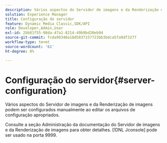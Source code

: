 ```yaml
---
description: Vários aspectos do Servidor de imagens e da Renderização de imagens podem ser configurados manualmente ao editar os arquivos de configuração apropriados.
solution: Experience Manager
title: Configuração do servidor
feature: Dynamic Media Classic,SDK/API
role: Developer,Admin,User
exl-id: 2bb81f55-98da-47a1-8214-49b9bd30eb94
source-git-commit: fcda99340a18d5037157723bb3bdca5fa9df3277
workflow-type: tm+mt
source-wordcount: '61'
ht-degree: 0%

---
```


# Configuração do servidor{#server-configuration}

Vários aspectos do Servidor de imagens e da Renderização de imagens podem ser configurados manualmente ao editar os arquivos de configuração apropriados.

Consulte a seção Administração da documentação do Servidor de imagens e da Renderização de imagens para obter detalhes. [!DNL Jconsole] pode ser usado na porta 9999.
